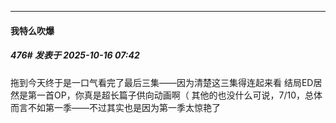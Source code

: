 ﻿
*****

####  我特么吹爆  
##### 476#       发表于 2025-10-16 07:42

拖到今天终于是一口气看完了最后三集——因为清楚这三集得连起来看
结局ED居然是第一首OP，你真是超长篇子供向动画啊（
其他的也没什么可说，7/10，总体而言不如第一季——不过其实也是因为第一季太惊艳了

